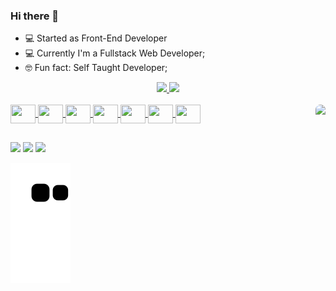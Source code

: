 ### Hi there 👋

- 💻 Started as Front-End Developer
- 💻 Currently I'm a Fullstack Web Developer;
- 🤓 Fun fact: Self Taught Developer;

<div align="center">
  <a href="https://github.com/diogolopeswork">
  <img height="180em" src="https://github-readme-stats.vercel.app/api?username=diogolopeswork&show_icons=true&theme=dracula&include_all_commits=true&count_private=true"/>
  <img height="180em" src="https://github-readme-stats.vercel.app/api/top-langs/?username=diogolopeswork&layout=compact&langs_count=7&theme=dracula"/>
</div>
<div style="display: inline_block"><br>
    <img align="center" height="30" width="40" src="https://cdn.jsdelivr.net/gh/devicons/devicon/icons/html5/html5-original.svg">
  <img align="center" height="30" width="40" src="https://cdn.jsdelivr.net/gh/devicons/devicon/icons/javascript/javascript-original.svg">
  <img align="center" height="30" width="40" src="https://cdn.jsdelivr.net/gh/devicons/devicon/icons/css3/css3-original.svg">
  <img align="center" height="30" width="40" src="https://cdn.jsdelivr.net/gh/devicons/devicon/icons/php/php-original.svg">
  <img align="center" height="30" width="40" src="https://icons8.com/icon/laYYF3dV0Iew/microsoft-sql-server">
  <img align="center" height="30" width="40" src="https://cdn.jsdelivr.net/gh/devicons/devicon/icons/csharp/csharp-original.svg">
  <img align="center" height="30" width="40" src="https://cdn.jsdelivr.net/gh/devicons/devicon/icons/vuejs/vuejs-original.svg">
  
  <img align="right" height="150" style="border-radius:50px;" src="https://cdn.discordapp.com/attachments/784202615550115871/899714840157888573/IMG_20190912_182944.jpg">
</div>

  ##
 
<div> 
  <a href="https://www.instagram.com/di0gol0pes/" target="_blank"><img src="https://img.shields.io/badge/-Instagram-%23E4405F?style=for-the-badge&logo=instagram&logoColor=white" target="_blank"></a>
  <a href = "mailto:deosl98@gmail.com"><img src="https://img.shields.io/badge/-Gmail-%23333?style=for-the-badge&logo=gmail&logoColor=white" target="_blank"></a>
  <a href="https://www.linkedin.com/in/diogoekhidnalopes/" target="_blank"><img src="https://img.shields.io/badge/-LinkedIn-%230077B5?style=for-the-badge&logo=linkedin&logoColor=white" target="_blank"></a> 
 
  ![Snake animation](https://github.com/rafaballerini/rafaballerini/blob/output/github-contribution-grid-snake.svg)
 
</div>
